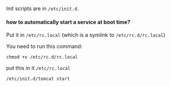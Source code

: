 Init scripts are in `/etc/init.d`.

#### how to automatically start a service at boot time?

Put it in `/etc/rc.local` (which is a symlink to `/etc/rc.d/rc.local`)

You need to run this command:
```
chmod +x /etc/rc.d/rc.local
```

put this in it `/etc/rc.local`
```
/etc/init.d/tomcat start
```
